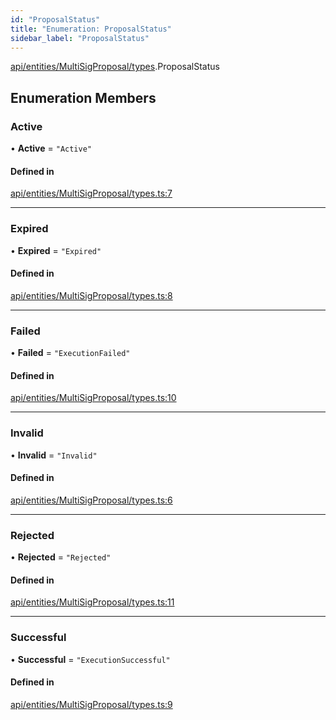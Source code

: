 ```yaml
---
id: "ProposalStatus"
title: "Enumeration: ProposalStatus"
sidebar_label: "ProposalStatus"
---
```


[api/entities/MultiSigProposal/types](../../../../../../modules/API/Entities/MultiSigProposal/Types/Types.md).ProposalStatus

## Enumeration Members

### Active

• **Active** = ``"Active"``

#### Defined in

[api/entities/MultiSigProposal/types.ts:7](https://github.com/PolymeshAssociation/polymesh-sdk/blob/15be87e8/src/api/entities/MultiSigProposal/types.ts#L7)

___

### Expired

• **Expired** = ``"Expired"``

#### Defined in

[api/entities/MultiSigProposal/types.ts:8](https://github.com/PolymeshAssociation/polymesh-sdk/blob/15be87e8/src/api/entities/MultiSigProposal/types.ts#L8)

___

### Failed

• **Failed** = ``"ExecutionFailed"``

#### Defined in

[api/entities/MultiSigProposal/types.ts:10](https://github.com/PolymeshAssociation/polymesh-sdk/blob/15be87e8/src/api/entities/MultiSigProposal/types.ts#L10)

___

### Invalid

• **Invalid** = ``"Invalid"``

#### Defined in

[api/entities/MultiSigProposal/types.ts:6](https://github.com/PolymeshAssociation/polymesh-sdk/blob/15be87e8/src/api/entities/MultiSigProposal/types.ts#L6)

___

### Rejected

• **Rejected** = ``"Rejected"``

#### Defined in

[api/entities/MultiSigProposal/types.ts:11](https://github.com/PolymeshAssociation/polymesh-sdk/blob/15be87e8/src/api/entities/MultiSigProposal/types.ts#L11)

___

### Successful

• **Successful** = ``"ExecutionSuccessful"``

#### Defined in

[api/entities/MultiSigProposal/types.ts:9](https://github.com/PolymeshAssociation/polymesh-sdk/blob/15be87e8/src/api/entities/MultiSigProposal/types.ts#L9)

